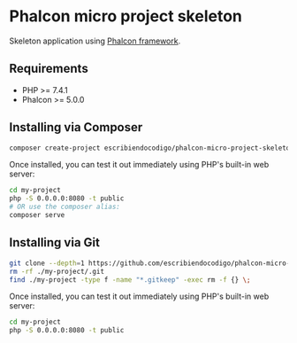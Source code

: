 # Phalcon micro project skeleton

Skeleton application using  [Phalcon framework](https://phalcon.io).

## Requirements

- PHP >= 7.4.1
- Phalcon >= 5.0.0

## Installing via Composer

```bash
composer create-project escribiendocodigo/phalcon-micro-project-skeleton my-project
```
Once installed, you can test it out immediately using PHP's built-in web server:

```bash
cd my-project
php -S 0.0.0.0:8080 -t public
# OR use the composer alias:
composer serve
```

## Installing via Git

```bash
git clone --depth=1 https://github.com/escribiendocodigo/phalcon-micro-project-skeleton my-project
rm -rf ./my-project/.git
find ./my-project -type f -name "*.gitkeep" -exec rm -f {} \;
```

Once installed, you can test it out immediately using PHP's built-in web server:

```bash
cd my-project
php -S 0.0.0.0:8080 -t public
```
